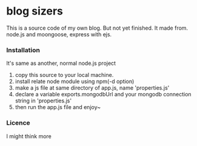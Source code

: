 # blog sizers

This is a source code of my own blog. But not yet finished. 
It made from. node.js and moongoose, express with ejs.




### Installation

It's same as another, normal node.js project
1. copy this source to your local machine.
2. install relate node module using npm(-d option)
3. make a js file at same directory of app.js, name 'properties.js' 
4. declare a variable exports.mongodbUrl and your mongodb connection string in 'properties.js'
5. then run the app.js file and enjoy~


### Licence

I might think more
